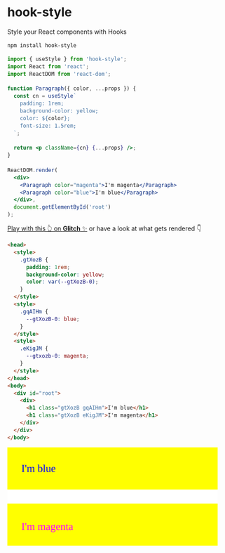 # hook-style

Style your React components with Hooks

```sh
npm install hook-style
```

```jsx
import { useStyle } from 'hook-style';
import React from 'react';
import ReactDOM from 'react-dom';

function Paragraph({ color, ...props }) {
  const cn = useStyle`
    padding: 1rem;
    background-color: yellow;
    color: ${color};
    font-size: 1.5rem;
  `;

  return <p className={cn} {...props} />;
}

ReactDOM.render(
  <div>
    <Paragraph color="magenta">I'm magenta</Paragraph>
    <Paragraph color="blue">I'm blue</Paragraph>
  </div>,
  document.getElementById('root')
);
```

[Play with this 👆️ on **Glitch** ✨](https://glitch.com/~hook-style-getting-started) or have a look at what gets rendered 👇

```html
<head>
  <style>
    .gtXozB {
      padding: 1rem;
      background-color: yellow;
      color: var(--gtXozB-0);
    }
  </style>
  <style>
    .gqAIHm {
      --gtXozB-0: blue;
    }
  </style>
  <style>
    .eKigJM {
      --gtxozb-0: magenta;
    }
  </style>
</head>
<body>
  <div id="root">
    <div>
      <h1 class="gtXozB gqAIHm">I'm blue</h1>
      <h1 class="gtXozB eKigJM">I'm magenta</h1>
    </div>
  </div>
</body>
```

![Image of blue and magenta paragraphs with yellow backgrounds](https://raw.githubusercontent.com/colingourlay/hook-style/master/static/getting-started-output.svg?sanitize=true)

